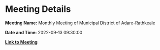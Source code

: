 # Meeting Details

**Meeting Name:** Monthly Meeting of Municipal District of Adare-Rathkeale

**Date and Time:** 2022-09-13 09:30:00

**[Link to Meeting](https://www.limerick.ie/council/whats-on/monthly-meeting-municipal-district-adare-rathkeale-83)**
